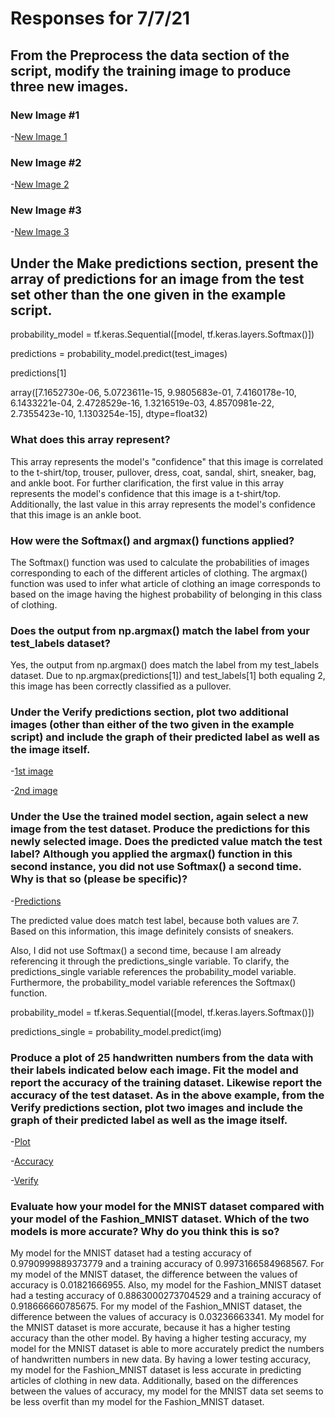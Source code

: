# Responses for 7/7/21

## From the Preprocess the data section of the script, modify the training image to produce three new images.

### New Image #1
-[New Image 1](NewImage1.md)

### New Image #2
-[New Image 2](NewImage2.md)

### New Image #3
-[New Image 3](NewImage3.md)

## Under the Make predictions section, present the array of predictions for an image from the test set other than the one given in the example script.

probability_model = tf.keras.Sequential([model, tf.keras.layers.Softmax()])

predictions = probability_model.predict(test_images)

predictions[1]

array([7.1652730e-06, 5.0723611e-15, 9.9805683e-01, 7.4160178e-10,
6.1433221e-04, 2.4728529e-16, 1.3216519e-03, 4.8570981e-22,
2.7355423e-10, 1.1303254e-15], dtype=float32)

### What does this array represent?

This array represents the model's "confidence" that this image is correlated to 
the t-shirt/top, trouser, pullover, dress, coat, sandal, shirt, sneaker, bag, and ankle boot.
For further clarification, the first value in this array represents the model's confidence that this image is a t-shirt/top.
Additionally, the last value in this array represents the model's confidence that this image is an ankle boot.

### How were the Softmax() and argmax() functions applied?

The Softmax() function was used to calculate the probabilities of images corresponding to each of the different articles of clothing.
The argmax() function was used to infer what article of clothing an image corresponds to based on the image having the highest probability of belonging in this class of clothing.

### Does the output from np.argmax() match the label from your test_labels dataset?
Yes, the output from np.argmax() does match the label from my test_labels dataset.
Due to np.argmax(predictions[1]) and test_labels[1] both equaling 2, this image has been correctly classified as a pullover.

### Under the Verify predictions section, plot two additional images (other than either of the two given in the example script) and include the graph of their predicted label as well as the image itself.

-[1st image](1stimage.md)

-[2nd image](2ndimage.md)

### Under the Use the trained model section, again select a new image from the test dataset. Produce the predictions for this newly selected image. Does the predicted value match the test label? Although you applied the argmax() function in this second instance, you did not use Softmax() a second time. Why is that so (please be specific)?

-[Predictions](predictions1.md)

The predicted value does match test label, because both values are 7. Based on this information, this image definitely consists of sneakers.

Also, I did not use Softmax() a second time, because I am already referencing it
through the predictions_single variable. To clarify, the predictions_single variable references the probability_model variable. Furthermore, the probability_model variable references the Softmax() function. 

probability_model = tf.keras.Sequential([model, tf.keras.layers.Softmax()])

predictions_single = probability_model.predict(img)

### Produce a plot of 25 handwritten numbers from the data with their labels indicated below each image. Fit the model and report the accuracy of the training dataset. Likewise report the accuracy of the test dataset. As in the above example, from the Verify predictions section, plot two images and include the graph of their predicted label as well as the image itself.

-[Plot](plotofnumbers.md)

-[Accuracy](accuracyofnumbers.md)

-[Verify](verifypredicitons.md)

### Evaluate how your model for the MNIST dataset compared with your model of the Fashion_MNIST dataset. Which of the two models is more accurate? Why do you think this is so?

My model for the MNIST dataset had a testing accuracy of 0.9790999889373779 and a training accuracy of 0.9973166584968567.
For my model of the MNIST dataset, the difference between the values of accuracy is 0.01821666955.
Also, my model for the Fashion_MNIST dataset had a testing accuracy of 0.8863000273704529 and a training accuracy of 0.918666660785675.
For my model of the Fashion_MNIST dataset, the difference between the values of accuracy is 0.03236663341.
My model for the MNIST dataset is more accurate, because it has a higher testing accuracy than the other model. 
By having a higher testing accuracy, my model for the MNIST dataset is able to more accurately predict the numbers of handwritten numbers in new data.
By having a lower testing accuracy, my model for the Fashion_MNIST dataset is less accurate in predicting articles of clothing in new data.
Additionally, based on the differences between the values of accuracy, my model for the MNIST data set seems to be less overfit than my model for the Fashion_MNIST dataset.



